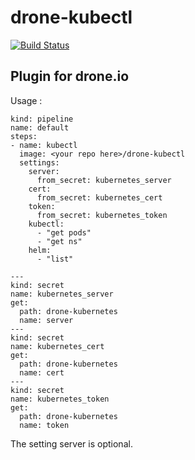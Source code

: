 # drone-kubectl
[![Build Status](http://drone.cloud.infra.local/api/badges/seb/drone-kubectl/status.svg)](http://drone.cloud.infra.local/seb/drone-kubectl)

## Plugin for drone.io
Usage :
```
kind: pipeline
name: default
steps:
- name: kubectl
  image: <your repo here>/drone-kubectl
  settings:
    server:
      from_secret: kubernetes_server
    cert:
      from_secret: kubernetes_cert
    token:
      from_secret: kubernetes_token
    kubectl: 
      - "get pods"
      - "get ns"
    helm: 
      - "list"

---
kind: secret
name: kubernetes_server
get:
  path: drone-kubernetes
  name: server
---
kind: secret
name: kubernetes_cert
get:
  path: drone-kubernetes
  name: cert
---
kind: secret
name: kubernetes_token
get:
  path: drone-kubernetes
  name: token
```

The setting server is optional.
